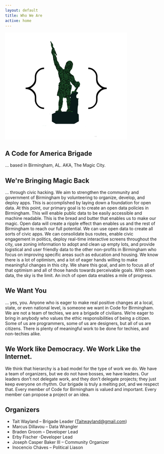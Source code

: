 ```yaml
---
layout: default
title: Who We Are
active: home
---
```


<img class="center" src="/img/codeforbirmingham-vulcan.png" alt="Digital Vulcan">

A Code for America Brigade
--------------------------

… based in Birmingham, AL. AKA, The Magic City.


We're Bringing Magic Back
-------------------------

… through civic hacking. We aim to strengthen the community and government of Birmingham by volunteering to organize, develop, and deploy apps. This is accomplished by laying down a foundation for open data. At this point, our primary goal is to create an open data policies in Birmingham. This will enable public data to be easily accessible and machine readable. This is the bread and butter that enables us to make our magic. Open data will create a ripple effect than enables us and the rest of Birmingham to reach our full potential. We can use open data to create all sorts of civic apps. We can consolidate bus routes, enable civic engagement in politics, deploy real-time interactive screens throughout the city, use zoning information to adopt and clean up empty lots, and provide logistical and user friendly data to the other non-profits in Birmingham who focus on improving specific areas such as education and housing. We know there is a lot of optimism, and a lot of eager hands willing to make meaningful changes in this city. We share this goal, and aim to focus all of that optimism and all of those hands towards perceivable goals. With open data, the sky is the limit. An inch of open data enables a mile of progress.


We Want You
-----------

… yes, you. Anyone who is eager to make real positive changes at a local, state, or even national level, is someone we want in Code for Birmingham. We are not a team of techies, we are a brigade of civilians. We’re eager to bring in anybody who values the ethic responsibilities of being a citizen. Some of us are programmers, some of us are designers, but all of us are citizens. There is plenty of meaningful work to be done for techies, and non-techies alike.


We Work like Democracy. We Work Like the Internet.
--------------------------------------------------

We think that hierarchy is a bad model for the type of work we do. We have a team of organizers, but we do not have bosses, we have leaders. Our leaders don’t not delegate work, and they don’t delegate projects; they just keep everyone on rhythm. Our brigade is truly a melting pot, and we respect that. Every member of Code for Birmingham is valued and important. Every member can propose a project or an idea.


Organizers
----------

- Tait Wayland – Brigade Leader (Taitwayland@gmail.com)
- Marcus Dillavou – Data Wrangler
- Braden Groom – Developer Lead
- Erby Fischer -Developer Lead
- Joseph Casper Baker III – Community Organizer
- Inocencio Cháves – Political Liason
